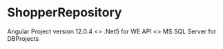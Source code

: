 # ShopperRepository
Angular Project version 12.0.4 <> 
.Net5 for WE API <> 
MS SQL Server for DBProjects
